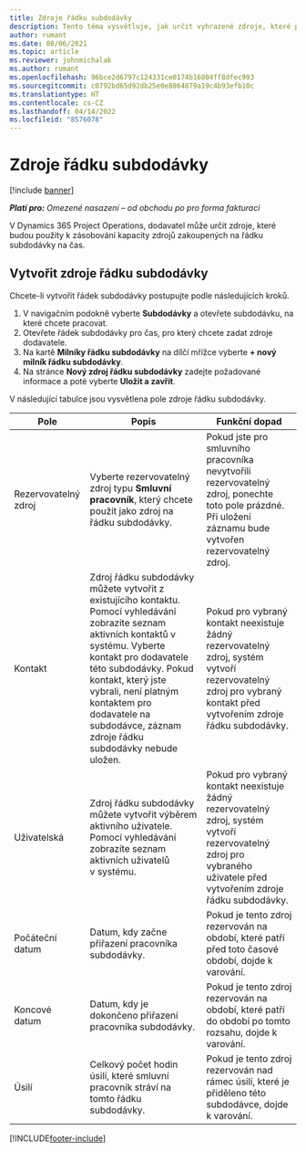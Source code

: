 ```yaml
---
title: Zdroje řádku subdodávky
description: Tento téma vysvětluje, jak určit vyhrazené zdroje, které poskytuje dodavatel pro konkrétní řádek subdodávky na čas.
author: rumant
ms.date: 08/06/2021
ms.topic: article
ms.reviewer: johnmichalak
ms.author: rumant
ms.openlocfilehash: 96bce2d6797c124331ce0174b16804ff8dfec993
ms.sourcegitcommit: c0792bd65d92db25e0e8864879a19c4b93efb10c
ms.translationtype: HT
ms.contentlocale: cs-CZ
ms.lasthandoff: 04/14/2022
ms.locfileid: "8576078"
---
```

# <a name="subcontract-line-resources"></a>Zdroje řádku subdodávky

[!include [banner](../../includes/dataverse-preview.md)]

_**Platí pro:** Omezené nasazení – od obchodu po pro forma fakturaci_

V Dynamics 365 Project Operations, dodavatel může určit zdroje, které budou použity k zásobování kapacity zdrojů zakoupených na řádku subdodávky na čas.

## <a name="create-subcontract-line-resources"></a>Vytvořit zdroje řádku subdodávky

Chcete-li vytvořit řádek subdodávky postupujte podle následujících kroků.

1. V navigačním podokně vyberte **Subdodávky** a otevřete subdodávku, na které chcete pracovat.
2. Otevřete řádek subdodávky pro čas, pro který chcete zadat zdroje dodavatele.
3. Na kartě **Milníky řádku subdodávky** na dílčí mřížce vyberte **+ nový milník řádku subdodávky**.
4. Na stránce **Nový zdroj řádku subdodávky** zadejte požadované informace a poté vyberte **Uložit a zavřít**.

V následující tabulce jsou vysvětlena pole zdroje řádku subdodávky.

| Pole | Popis | Funkční dopad |
| ----- | ----------- | ----------------- |
| Rezervovatelný zdroj | Vyberte rezervovatelný zdroj typu **Smluvní pracovník**, který chcete použít jako zdroj na řádku subdodávky.| Pokud jste pro smluvního pracovníka nevytvořili rezervovatelný zdroj, ponechte toto pole prázdné. Při uložení záznamu bude vytvořen rezervovatelný zdroj.  |
| Kontakt | Zdroj řádku subdodávky můžete vytvořit z existujícího kontaktu. Pomocí vyhledávání zobrazíte seznam aktivních kontaktů v systému. Vyberte kontakt pro dodavatele této subdodávky. Pokud kontakt, který jste vybrali, není platným kontaktem pro dodavatele na subdodávce, záznam zdroje řádku subdodávky nebude uložen.| Pokud pro vybraný kontakt neexistuje žádný rezervovatelný zdroj, systém vytvoří rezervovatelný zdroj pro vybraný kontakt před vytvořením zdroje řádku subdodávky. |
| Uživatelská | Zdroj řádku subdodávky můžete vytvořit výběrem aktivního uživatele. Pomocí vyhledávání zobrazíte seznam aktivních uživatelů v systému.| Pokud pro vybraný kontakt neexistuje žádný rezervovatelný zdroj, systém vytvoří rezervovatelný zdroj pro vybraného uživatele před vytvořením zdroje řádku subdodávky. |
| Počáteční datum | Datum, kdy začne přiřazení pracovníka subdodávky.| Pokud je tento zdroj rezervován na období, které patří před toto časové období, dojde k varování. |
| Koncové datum | Datum, kdy je dokončeno přiřazení pracovníka subdodávky.| Pokud je tento zdroj rezervován na období, které patří do období po tomto rozsahu, dojde k varování. |
| Úsilí | Celkový počet hodin úsilí, které smluvní pracovník stráví na tomto řádku subdodávky.| Pokud je tento zdroj rezervován nad rámec úsilí, které je přiděleno této subdodávce, dojde k varování. |


[!INCLUDE[footer-include](../../includes/footer-banner.md)]
